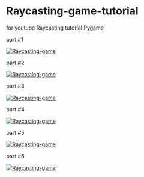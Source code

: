 # Raycasting-game-tutorial
for youtube Raycasting tutorial
Pygame

part #1

[![Raycasting-game](http://img.youtube.com/vi/SmKBsArp2dI/0.jpg)](https://www.youtube.com/watch?v=SmKBsArp2dI "Raycasting-game #1")

part #2

[![Raycasting-game](http://img.youtube.com/vi/6FwR56UKlYU/0.jpg)](https://www.youtube.com/watch?v=6FwR56UKlYU "Raycasting-game #2")

part #3

[![Raycasting-game](http://img.youtube.com/vi/UUw1KrbYe78/0.jpg)](https://www.youtube.com/watch?v=UUw1KrbYe78 "Raycasting-game #3")

part #4

[![Raycasting-game](http://img.youtube.com/vi/MgTHkqMjVa4/0.jpg)](https://www.youtube.com/watch?v=MgTHkqMjVa4 "Raycasting-game #4")

part #5

[![Raycasting-game](http://img.youtube.com/vi/5Yl3UJXzhwM/0.jpg)](https://www.youtube.com/watch?v=5Yl3UJXzhwM "Raycasting-game #5")

part #6

[![Raycasting-game](http://img.youtube.com/vi/rRqcyFAFqpQ/0.jpg)](https://www.youtube.com/watch?v=rRqcyFAFqpQ "Raycasting-game #6")
